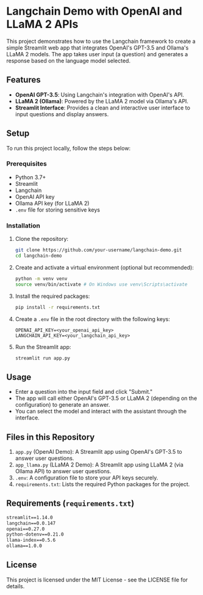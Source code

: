 # Langchain Demo with OpenAI and LLaMA 2 APIs

This project demonstrates how to use the Langchain framework to create a simple Streamlit web app that integrates OpenAI's GPT-3.5 and Ollama's LLaMA 2 models. The app takes user input (a question) and generates a response based on the language model selected.

## Features

- **OpenAI GPT-3.5**: Using Langchain's integration with OpenAI's API.
- **LLaMA 2 (Ollama)**: Powered by the LLaMA 2 model via Ollama's API.
- **Streamlit Interface**: Provides a clean and interactive user interface to input questions and display answers.

## Setup

To run this project locally, follow the steps below:

### Prerequisites
- Python 3.7+
- Streamlit
- Langchain
- OpenAI API key
- Ollama API key (for LLaMA 2)
- `.env` file for storing sensitive keys

### Installation

1. Clone the repository:
   ```bash
   git clone https://github.com/your-username/langchain-demo.git
   cd langchain-demo
   ```

2. Create and activate a virtual environment (optional but recommended):
   ```bash
   python -m venv venv
   source venv/bin/activate # On Windows use venv\Scripts\activate
   ```

3. Install the required packages:
   ```bash
   pip install -r requirements.txt
   ```

4. Create a `.env` file in the root directory with the following keys:
   ```plaintext
   OPENAI_API_KEY=<your_openai_api_key>
   LANGCHAIN_API_KEY=<your_langchain_api_key>
   ```

5. Run the Streamlit app:
   ```bash
   streamlit run app.py
   ```

## Usage

* Enter a question into the input field and click "Submit."
* The app will call either OpenAI's GPT-3.5 or LLaMA 2 (depending on the configuration) to generate an answer.
* You can select the model and interact with the assistant through the interface.

## Files in this Repository

1. `app.py` (OpenAI Demo): A Streamlit app using OpenAI's GPT-3.5 to answer user questions.
2. `app_llama.py` (LLaMA 2 Demo): A Streamlit app using LLaMA 2 (via Ollama API) to answer user questions.
3. `.env`: A configuration file to store your API keys securely.
4. `requirements.txt`: Lists the required Python packages for the project.

## Requirements (`requirements.txt`)
```txt
streamlit==1.14.0
langchain==0.0.147
openai==0.27.0
python-dotenv==0.21.0
llama-index==0.5.6
ollama==1.0.0
```

## License

This project is licensed under the MIT License - see the LICENSE file for details.
